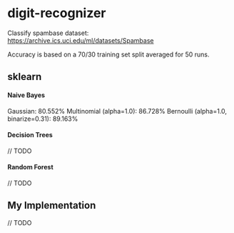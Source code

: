 # digit-recognizer
Classify spambase dataset: https://archive.ics.uci.edu/ml/datasets/Spambase

Accuracy is based on a 70/30 training set split averaged for 50 runs.
## sklearn
#### Naive Bayes
Gaussian: 80.552%
Multinomial (alpha=1.0): 86.728%
Bernoulli (alpha=1.0, binarize=0.31): 89.163%

#### Decision Trees
// TODO

#### Random Forest
// TODO

## My Implementation
// TODO
